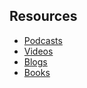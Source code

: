 ## Resources

- [Podcasts](./podcasts.md)
- [Videos](./videos.md)
- [Blogs](./blogs.md)
- [Books](./books.md)
